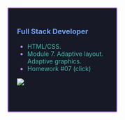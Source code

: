 <div
     style="
        box-sizing: border-box;
        padding: 20px;
        margin: 10px 0px 5px 5px;
        border: 2px solid #bf91f3;
        border-radius: 3px;
        background-color: #171926;
        height: auto;
        width: 50%;
      "
    >
      <h3 align="left" style="color: #70a5fd">Full Stack Developer</h3>
      <ul style="color: #bf91f3">
        <li><span style="color: #38bdae">HTML/CSS.</span></li>
        <li><span style="color: #38bdae">Module 7. Adaptive layout. Adaptive graphics.</span></li>
        <li>
          <a
            href="https://haberserhii.github.io/goit-home-work-07/ "
            style="color: #38bdae; text-decoration: none"
            >Homework #07 (click)</a
          >
        </li>
      </ul>
<div align="left" style="margin-bottom: 40px;">
   <a href=""><img src="https://github-readme-streak-stats.herokuapp.com/?user=HaberSerhii&hide_border=true&card_width=450&theme=tokyonight"/></a>
</div>
